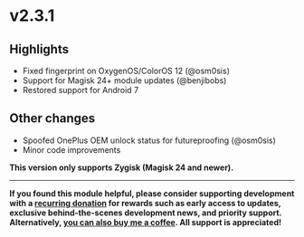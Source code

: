 # v2.3.1

## Highlights

- Fixed fingerprint on OxygenOS/ColorOS 12 (@osm0sis)
- Support for Magisk 24+ module updates (@benjibobs)
- Restored support for Android 7

## Other changes

- Spoofed OnePlus OEM unlock status for futureproofing (@osm0sis)
- Minor code improvements

**This version only supports Zygisk (Magisk 24 and newer).**

---

**If you found this module helpful, please consider supporting development with a [recurring donation](https://patreon.com/kdrag0n) for rewards such as early access to updates, exclusive behind-the-scenes development news, and priority support. Alternatively, [you can also buy me a coffee](https://paypal.me/kdrag0ndonate). All support is appreciated!**
